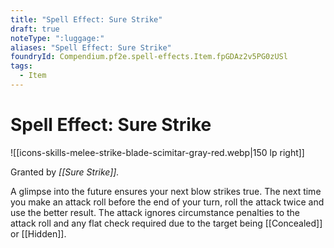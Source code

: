 ```yaml
---
title: "Spell Effect: Sure Strike"
draft: true
noteType: ":luggage:"
aliases: "Spell Effect: Sure Strike"
foundryId: Compendium.pf2e.spell-effects.Item.fpGDAz2v5PG0zUSl
tags:
  - Item
---
```


# Spell Effect: Sure Strike
![[icons-skills-melee-strike-blade-scimitar-gray-red.webp|150 lp right]]

Granted by _[[Sure Strike]]._

A glimpse into the future ensures your next blow strikes true. The next time you make an attack roll before the end of your turn, roll the attack twice and use the better result. The attack ignores circumstance penalties to the attack roll and any flat check required due to the target being [[Concealed]] or [[Hidden]].
